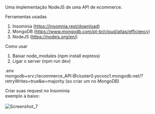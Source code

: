 Uma implementação NodeJS de uma API de ecommerce.

Ferramentas usadas
1. Insominia (https://insomnia.rest/download)
2. MongoDB (https://www.mongodb.com/pt-br/cloud/atlas/efficiency)
3. NodeJS (https://nodejs.org/en/)

Como usar
1. Baixar node_modules (npm install express)
2. Ligar o server (npm run dev)

.env
<br>
mongodb+srv://ecommerce_API:<password>@cluster0.yocvoc1.mongodb.net/?retryWrites=true&w=majority (so criar um no MongoDB)

Criar suas request no Insominia
<br>
exemplo a baixo:
<br>
<br>
![Screenshot_7](https://user-images.githubusercontent.com/66924117/204288928-c448ed97-fb27-46b4-81eb-f0d71cb2b964.png)
